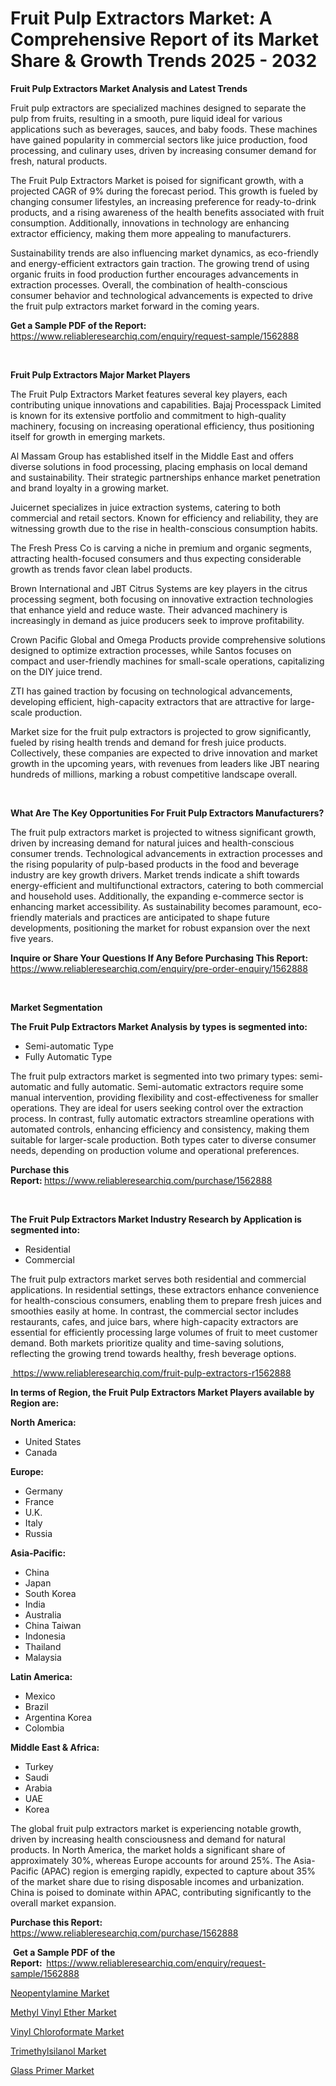 <p><h1>Fruit Pulp Extractors Market: A Comprehensive Report of its Market Share & Growth Trends 2025 - 2032</h1></p><p><strong>Fruit Pulp Extractors Market Analysis and Latest Trends</strong></p>
<p><p>Fruit pulp extractors are specialized machines designed to separate the pulp from fruits, resulting in a smooth, pure liquid ideal for various applications such as beverages, sauces, and baby foods. These machines have gained popularity in commercial sectors like juice production, food processing, and culinary uses, driven by increasing consumer demand for fresh, natural products.</p><p>The Fruit Pulp Extractors Market is poised for significant growth, with a projected CAGR of 9% during the forecast period. This growth is fueled by changing consumer lifestyles, an increasing preference for ready-to-drink products, and a rising awareness of the health benefits associated with fruit consumption. Additionally, innovations in technology are enhancing extractor efficiency, making them more appealing to manufacturers. </p><p>Sustainability trends are also influencing market dynamics, as eco-friendly and energy-efficient extractors gain traction. The growing trend of using organic fruits in food production further encourages advancements in extraction processes. Overall, the combination of health-conscious consumer behavior and technological advancements is expected to drive the fruit pulp extractors market forward in the coming years.</p></p>
<p><strong>Get a Sample PDF of the Report:&nbsp;</strong> <a href="https://www.reliableresearchiq.com/enquiry/request-sample/1562888?utm_campaign=1896&utm_medium=2&utm_source=Github&utm_content=ia&utm_term=28022025&utm_id=fruit-pulp-extractors">https://www.reliableresearchiq.com/enquiry/request-sample/1562888</a></p>
<p>&nbsp;</p>
<p><strong>Fruit Pulp Extractors Major Market Players</strong></p>
<p><p>The Fruit Pulp Extractors Market features several key players, each contributing unique innovations and capabilities. Bajaj Processpack Limited is known for its extensive portfolio and commitment to high-quality machinery, focusing on increasing operational efficiency, thus positioning itself for growth in emerging markets.</p><p>Al Massam Group has established itself in the Middle East and offers diverse solutions in food processing, placing emphasis on local demand and sustainability. Their strategic partnerships enhance market penetration and brand loyalty in a growing market.</p><p>Juicernet specializes in juice extraction systems, catering to both commercial and retail sectors. Known for efficiency and reliability, they are witnessing growth due to the rise in health-conscious consumption habits.</p><p>The Fresh Press Co is carving a niche in premium and organic segments, attracting health-focused consumers and thus expecting considerable growth as trends favor clean label products.</p><p>Brown International and JBT Citrus Systems are key players in the citrus processing segment, both focusing on innovative extraction technologies that enhance yield and reduce waste. Their advanced machinery is increasingly in demand as juice producers seek to improve profitability.</p><p>Crown Pacific Global and Omega Products provide comprehensive solutions designed to optimize extraction processes, while Santos focuses on compact and user-friendly machines for small-scale operations, capitalizing on the DIY juice trend.</p><p>ZTI has gained traction by focusing on technological advancements, developing efficient, high-capacity extractors that are attractive for large-scale production.</p><p>Market size for the fruit pulp extractors is projected to grow significantly, fueled by rising health trends and demand for fresh juice products. Collectively, these companies are expected to drive innovation and market growth in the upcoming years, with revenues from leaders like JBT nearing hundreds of millions, marking a robust competitive landscape overall.</p></p>
<p>&nbsp;</p>
<p><strong>What Are The Key Opportunities For Fruit Pulp Extractors Manufacturers?</strong></p>
<p><p>The fruit pulp extractors market is projected to witness significant growth, driven by increasing demand for natural juices and health-conscious consumer trends. Technological advancements in extraction processes and the rising popularity of pulp-based products in the food and beverage industry are key growth drivers. Market trends indicate a shift towards energy-efficient and multifunctional extractors, catering to both commercial and household uses. Additionally, the expanding e-commerce sector is enhancing market accessibility. As sustainability becomes paramount, eco-friendly materials and practices are anticipated to shape future developments, positioning the market for robust expansion over the next five years.</p></p>
<p><strong>Inquire or Share Your Questions If Any Before Purchasing This Report:</strong> <a href="https://www.reliableresearchiq.com/enquiry/pre-order-enquiry/1562888?utm_campaign=1896&utm_medium=2&utm_source=Github&utm_content=ia&utm_term=28022025&utm_id=fruit-pulp-extractors">https://www.reliableresearchiq.com/enquiry/pre-order-enquiry/1562888</a></p>
<p>&nbsp;</p>
<p><strong>Market Segmentation</strong></p>
<p><strong>The Fruit Pulp Extractors Market Analysis by types is segmented into:</strong></p>
<p><ul><li>Semi-automatic Type</li><li>Fully Automatic Type</li></ul></p>
<p><p>The fruit pulp extractors market is segmented into two primary types: semi-automatic and fully automatic. Semi-automatic extractors require some manual intervention, providing flexibility and cost-effectiveness for smaller operations. They are ideal for users seeking control over the extraction process. In contrast, fully automatic extractors streamline operations with automated controls, enhancing efficiency and consistency, making them suitable for larger-scale production. Both types cater to diverse consumer needs, depending on production volume and operational preferences.</p></p>
<p><strong>Purchase this Report:&nbsp;</strong><a href="https://www.reliableresearchiq.com/purchase/1562888?utm_campaign=1896&utm_medium=2&utm_source=Github&utm_content=ia&utm_term=28022025&utm_id=fruit-pulp-extractors">https://www.reliableresearchiq.com/purchase/1562888</a></p>
<p>&nbsp;</p>
<p><strong>The Fruit Pulp Extractors Market Industry Research by Application is segmented into:</strong></p>
<p><ul><li>Residential</li><li>Commercial</li></ul></p>
<p><p>The fruit pulp extractors market serves both residential and commercial applications. In residential settings, these extractors enhance convenience for health-conscious consumers, enabling them to prepare fresh juices and smoothies easily at home. In contrast, the commercial sector includes restaurants, cafes, and juice bars, where high-capacity extractors are essential for efficiently processing large volumes of fruit to meet customer demand. Both markets prioritize quality and time-saving solutions, reflecting the growing trend towards healthy, fresh beverage options.</p></p>
<p><a href="https://www.reliableresearchiq.com/fruit-pulp-extractors-r1562888?utm_campaign=1896&utm_medium=2&utm_source=Github&utm_content=ia&utm_term=28022025&utm_id=fruit-pulp-extractors">&nbsp;https://www.reliableresearchiq.com/fruit-pulp-extractors-r1562888</a></p>
<p><strong>In terms of Region, the Fruit Pulp Extractors Market Players available by Region are:</strong></p>
<p>
    <p> <strong> North America: </strong>
        <ul>
            <li>United States</li>
            <li>Canada</li>
        </ul>
        </p> 
    <p> <strong> Europe: </strong>
        <ul>
            <li>Germany</li>
            <li>France</li>
            <li>U.K.</li>
            <li>Italy</li>
            <li>Russia</li>
        </ul>
        </p> 
    <p> <strong> Asia-Pacific: </strong>
        <ul>
            <li>China</li>
            <li>Japan</li>
            <li>South Korea</li>
            <li>India</li>
            <li>Australia</li>
            <li>China Taiwan</li>
            <li>Indonesia</li>
            <li>Thailand</li>
            <li>Malaysia</li>
        </ul>
        </p> 
    <p> <strong> Latin America: </strong>
        <ul>
            <li>Mexico</li>
            <li>Brazil</li>
            <li>Argentina Korea</li>
            <li>Colombia</li>
        </ul>
        </p> 
    <p> <strong> Middle East & Africa: </strong>
        <ul>
            <li>Turkey</li>
            <li>Saudi</li>
            <li>Arabia</li>
            <li>UAE</li>
            <li>Korea</li>
        </ul>
    </p>
    </p>
<p><p>The global fruit pulp extractors market is experiencing notable growth, driven by increasing health consciousness and demand for natural products. In North America, the market holds a significant share of approximately 30%, whereas Europe accounts for around 25%. The Asia-Pacific (APAC) region is emerging rapidly, expected to capture about 35% of the market share due to rising disposable incomes and urbanization. China is poised to dominate within APAC, contributing significantly to the overall market expansion.</p></p>
<p><strong>Purchase this Report: </strong><a href="https://www.reliableresearchiq.com/purchase/1562888?utm_campaign=1896&utm_medium=2&utm_source=Github&utm_content=ia&utm_term=28022025&utm_id=fruit-pulp-extractors">https://www.reliableresearchiq.com/purchase/1562888</a></p>
<p>&nbsp;<strong>Get a Sample PDF of the Report:&nbsp;&nbsp;</strong><a href="https://www.reliableresearchiq.com/enquiry/request-sample/1562888?utm_campaign=1896&utm_medium=2&utm_source=Github&utm_content=ia&utm_term=28022025&utm_id=fruit-pulp-extractors">https://www.reliableresearchiq.com/enquiry/request-sample/1562888</a></p>
<p><strong></strong></p>
<p><p><a href="https://github.com/welidaeisya/Market-Research-Report-List-1/blob/main/neopentylamine-market.md?utm_campaign=1896&utm_medium=2&utm_source=Github&utm_content=ia&utm_term=28022025&utm_id=fruit-pulp-extractors">Neopentylamine Market</a></p><p><a href="https://github.com/anesimazikpd/Market-Research-Report-List-1/blob/main/methyl-vinyl-ether-market.md?utm_campaign=1896&utm_medium=2&utm_source=Github&utm_content=ia&utm_term=28022025&utm_id=fruit-pulp-extractors">Methyl Vinyl Ether Market</a></p><p><a href="https://github.com/donsonjupa/Market-Research-Report-List-1/blob/main/vinyl-chloroformate-market.md?utm_campaign=1896&utm_medium=2&utm_source=Github&utm_content=ia&utm_term=28022025&utm_id=fruit-pulp-extractors">Vinyl Chloroformate Market</a></p><p><a href="https://github.com/tafuaraasswn/Market-Research-Report-List-1/blob/main/trimethylsilanol-market.md?utm_campaign=1896&utm_medium=2&utm_source=Github&utm_content=ia&utm_term=28022025&utm_id=fruit-pulp-extractors">Trimethylsilanol Market</a></p><p><a href="https://github.com/peggiputra7o/Market-Research-Report-List-1/blob/main/glass-primer-market.md?utm_campaign=1896&utm_medium=2&utm_source=Github&utm_content=ia&utm_term=28022025&utm_id=fruit-pulp-extractors">Glass Primer Market</a></p></p>